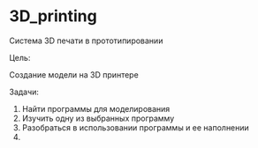# 3D_printing
Система 3D печати в прототипировании 

Цель: 

Создание модели на 3D принтере 

Задачи: 
1. Найти программы для моделирования 
2. Изучить одну из выбранных программу  
3. Разобраться в использовании программы и ее наполнении 
4. 

